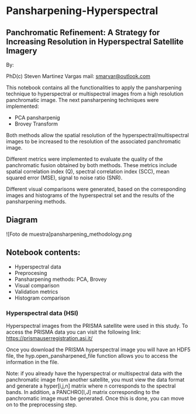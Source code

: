 # Pansharpening-Hyperspectral

## Panchromatic Refinement: A Strategy for Increasing Resolution in Hyperspectral Satellite Imagery

By: 

PhD(c) Steven Martinez Vargas
mail: smarvar@outlook.com

This notebook contains all the functionalities to apply the pansharpening technique to hyperspectral or multispectral images from a high resolution panchromatic image.  The next pansharpening techniques were implemented:   
- PCA pansharpenig
- Brovey Transform

Both methods allow the spatial resolution of the hyperspectral/multispectral images to be increased to the resolution of the associated panchromatic image. 

Different metrics were implemented to evaluate the quality of the panchromatic fusion obtained by both methods. These metrics include spatial correlation index (Q), spectral correlation index (SCC), mean squared error (MSE), signal to noise ratio (SNR). 

Different visual comparisons were generated, based on the corresponding images and histograms of the hyperspectral set and the results of the pansharpening methods. 

## Diagram
![Foto de muestra]pansharpening_methodology.png 

## Notebook contents:

- Hyperspectral data
- Preprocesing 
- Pansharpening methods: PCA, Brovey
- Visual comparison
- Validation metrics
- Histogram comparison

### Hyperspectral data (HSI)

Hyperspectral images from the PRISMA satellite were used in this study. To access the PRISMA data you can visit the following link:  https://prismauserregistration.asi.it/

Once you download the PRISMA hyperspectral image you will have an HDF5 file, the hyp.open_pansharpened_file function allows you to access the information in the file.  

Note: if you already have the hyperspectral or multispectral data with the panchromatic image from another satellite, you must view the data format and generate a hyper[i,j,n] matrix where n corresponds to the spectral bands.  In addition, a PANCHRO[I,J] matrix corresponding to the panchromatic image must be generated. Once this is done, you can move on to the preprocessing step. 
